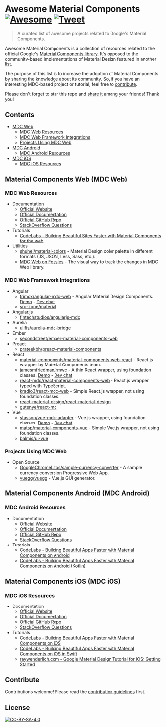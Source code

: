 # Awesome Material Components [![Awesome](https://awesome.re/badge.svg)](https://awesome.re) [![Tweet](https://img.shields.io/twitter/url/http/shields.io.svg?style=social)](https://twitter.com/intent/tweet?text=Check%20out%20Awesome%20Material%20Components%20-%20curated%20list%20of%20projects%20based%20on%20Google%27s%20Material%20Components%20%E2%86%92&url=https://github.com/webdenim/awesome-material-components&via=webdenim&hashtags=materialdesign,frontend,webdesign,webdev,mobiledev,androiddev,iosdev)

> A curated list of awesome projects related to Google's Material Components.

Awesome Material Components is a collection of resources related to the official Google's
[Material Components library](https://material.io/components/). It's opposed to the community-based
implementations of Material Design featured in
[another list](https://github.com/sachin1092/awesome-material).

The purpose of this list is to increase the adoption of Material Components by sharing
the knowledge about its community. So, if you have an interesting MDC-based project or tutorial,
feel free to [contribute](CONTRIBUTING.md).

Please don't forget to star this repo and
[share it](https://twitter.com/intent/tweet?text=Check%20out%20Awesome%20Material%20Components%20-%20curated%20list%20of%20projects%20based%20on%20Google%27s%20Material%20Components%20%E2%86%92&url=https://github.com/webdenim/awesome-material-components&via=webdenim&hashtags=materialdesign,frontend,webdesign,webdev,mobiledev,androiddev,iosdev)
among your friends! Thank you!

## Contents

- [MDC Web](#material-components-web-mdc-web)
  - [MDC Web Resources](#mdc-web-resources)
  - [MDC Web Framework Integrations](#mdc-web-framework-integrations)
  - [Projects Using MDC Web](#projects-using-mdc-web)
- [MDC Android](#material-components-android-mdc-android)
  - [MDC Android Resources](#mdc-android-resources)
- [MDC iOS](#material-components-ios-mdc-ios)
  - [MDC iOS Resources](#mdc-ios-resources)

## Material Components Web (MDC Web)

### MDC Web Resources

- Documentation
  - [Official Website](https://material.io/components/web/)
  - [Official Documentation](https://material.io/components/web/docs/)
  - [Official GitHub Repo](https://github.com/material-components/material-components-web)
  - [StackOverflow Questions](https://stackoverflow.com/questions/tagged/material-components+web)
- Tutorials
  - [CodeLabs - Building Beautiful Sites Faster with Material Components for the web](https://codelabs.developers.google.com/codelabs/mdc-web/index.html).
- Utilities
  - [shuhei/material-colors](https://github.com/shuhei/material-colors) - Material Design color palette in different formats (JS, JSON, Less, Sass, etc.).
  - [MDC Web on Fossies](https://fossies.org/diffs/material-components-web/) - The visual way to track the changes in MDC Web library.

### MDC Web Framework Integrations

* Angular
  - [trimox/angular-mdc-web](https://github.com/trimox/angular-mdc-web) - Angular Material Design Components.
  [Demo](https://trimox.github.io/angular-mdc-web) - [Dev chat](https://gitter.im/angular-mdc/Lobby)
  - [src-zone/material](https://github.com/src-zone/material)
* Angular.js
  - [fintechstudios/angularjs-mdc](https://github.com/fintechstudios/angularjs-mdc)
* Aurelia
  - [ullfis/aurelia-mdc-bridge](https://github.com/ullfis/aurelia-mdc-bridge)
* Ember
  - [secondstreet/ember-material-components-web](https://github.com/secondstreet/ember-material-components-web)
* Preact
  - [prateekbh/preact-material-components](https://github.com/prateekbh/preact-material-components)
* React
  - [material-components/material-components-web-react](https://github.com/material-components/material-components-web-react) - React.js wrapper by Material Components team.
  - [jamesmfriedman/rmwc](https://github.com/jamesmfriedman/rmwc) - A thin React wrapper, using foundation classes.
  [Demo](https://jamesmfriedman.github.io/rmwc/) - [Dev chat](https://gitter.im/react-material-web-components/Lobby)
  - [react-mdc/react-material-components-web](https://github.com/react-mdc/react-material-components-web) - React.js wrapper typed with TypeScript.
  - [kradio3/react-mdc-web](https://github.com/kradio3/react-mdc-web) - Simple React.js wrapper, not using foundation classes.
  - [react-material-design/react-material-design](https://github.com/react-material-design/react-material-design)
  - [gutenye/react-mc](https://github.com/gutenye/react-mc)
* Vue
  - [stasson/vue-mdc-adapter](https://github.com/stasson/vue-mdc-adapter) - Vue.js wrapper, using foundation classes.
  [Demo](https://stasson.github.io/vue-mdc-adapter) - [Dev chat](https://gitter.im/vue-mdc-adapter/Lobby)
  - [matsp/material-components-vue](https://github.com/matsp/material-components-vue) - Simple Vue.js wrapper, not using foundation classes.
  - [balmjs/ui-vue](https://github.com/balmjs/ui-vue)

### Projects Using MDC Web

- Open Source
  - [GoogleChromeLabs/sample-currency-converter](https://github.com/GoogleChromeLabs/sample-currency-converter) - A sample currency conversion Progressive Web App.
  - [vuegg/vuegg](https://github.com/vuegg/vuegg) - Vue.js GUI generator.

## Material Components Android (MDC Android)

### MDC Android Resources

- Documentation
  - [Official Website](https://material.io/components/android/)
  - [Official Documentation](https://material.io/components/android/docs/)
  - [Official GitHub Repo](https://github.com/material-components/material-components-android/blob/master/docs/index.md)
  - [StackOverflow Questions](https://stackoverflow.com/questions/tagged/material-components+android)
- Tutorials
  - [CodeLabs - Building Beautiful Apps Faster with Material Components on Android](https://codelabs.developers.google.com/codelabs/mdc-android/index.html)
  - [CodeLabs - Building Beautiful Apps Faster with Material Components on Android (Kotlin)](https://codelabs.developers.google.com/codelabs/mdc-android-kotlin/index.html)

## Material Components iOS (MDC iOS)

### MDC iOS Resources

- Documentation
  - [Official Website](https://material.io/components/ios/)
  - [Official Documentation](https://material.io/components/ios/docs/)
  - [Official GitHub Repo](https://github.com/material-components/material-components-ios)
  - [StackOverflow Questions](https://stackoverflow.com/questions/tagged/material-components+ios)
- Tutorials
  - [CodeLabs - Building Beautiful Apps Faster with Material Components on iOS](https://codelabs.developers.google.com/codelabs/mdc-ios/index.html)
  - [CodeLabs - Building Beautiful Apps Faster with Material Components on iOS in Swift](https://codelabs.developers.google.com/codelabs/mdc-ios-swift/index.html)
  - [raywenderlich.com - Google Material Design Tutorial for iOS: Getting Started](https://www.raywenderlich.com/170353/introduction-google-material-design-ios)

## Contribute

Contributions welcome! Please read the [contribution guidelines](CONTRIBUTING.md) first.

## License

[![CC-BY-SA-4.0](https://mirrors.creativecommons.org/presskit/buttons/80x15/svg/by-sa.svg)](https://creativecommons.org/licenses/by-sa/4.0/legalcode)
